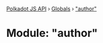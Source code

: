 [Polkadot JS API](../README.md) › [Globals](../globals.md) › ["author"](_author_.md)

# Module: "author"


